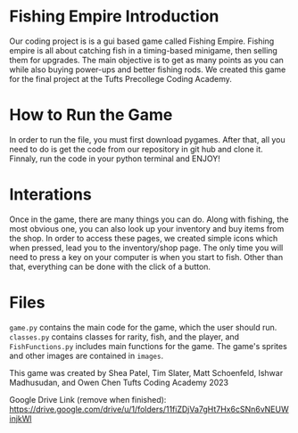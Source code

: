 # Fishing Empire Introduction
Our coding project is is a gui based game called Fishing Empire. Fishing empire is all about catching fish in a timing-based minigame, then selling them for upgrades. The main objective is to get as many points as you can while also buying power-ups and better fishing rods. We created this game for the final project at the Tufts Precollege Coding Academy. 

# How to Run the Game
In order to run the file, you must first download pygames. After that, all you need to do is get the code from our repository in git hub and clone it. Finnaly, run the code in your python terminal and ENJOY!

# Interations
Once in the game, there are many things you can do. Along with fishing, the most obvious one, you can also look up your inventory and buy items from the shop. In order to access these pages, we created simple icons which when pressed, lead you to the inventory/shop page. The only time you will need to press a key on your computer is when you start to fish. Other than that, everything can be done with the click of a button.

# Files
```game.py``` contains the main code for the game, which the user should run. ```classes.py``` contains classes for rarity, fish, and the player, and ```FishFunctions.py``` includes main functions for the game.
The game's sprites and other images are contained in ```images```.

This game was created by Shea Patel, Tim Slater, Matt Schoenfeld, Ishwar Madhusudan, and Owen Chen
Tufts Coding Academy 2023

Google Drive Link (remove when finished): https://drive.google.com/drive/u/1/folders/11fiZDjVa7gHt7Hx6cSNn6vNEUWinjkWl
